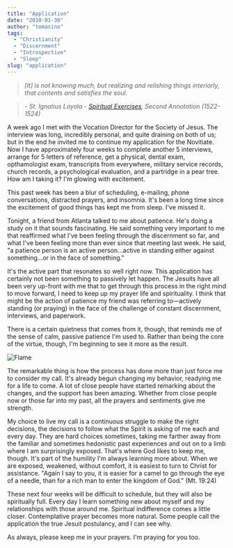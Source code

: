 ```yaml
---
title: "Application"
date: "2010-01-30"
author: "tomasino"
tags:
  - "Christianity"
  - "Discernment"
  - "Introspective"
  - "Sleep"
slug: "application"
---
```


> *[It] is not knowing much, but realizing and relishing things interiorly, that contents and satisfies the soul.*

> *- St. Ignatius Loyola - [Spiritual Exercises][], Second Annotation (1522-1524)*

A week ago I met with the Vocation Director for the Society of Jesus.
The interview was long, incredibly personal, and quite draining on both
of us; but in the end he invited me to continue my application for the
Novitiate. Now I have approximately four weeks to complete another 5
interviews, arrange for 5 letters of reference, get a physical, dental
exam, opthamologist exam, transcripts from everywhere, military service
records, church records, a psychological evaluation, and a partridge in
a pear tree. How am I taking it? I'm glowing with excitement.

This past week has been a blur of scheduling, e-mailing, phone
conversations, distracted prayers, and insomnia. It's been a long time
since the excitement of good things has kept me from sleep. I've missed
it.

Tonight, a friend from Atlanta talked to me about patience. He's doing a
study on it that sounds fascinating. He said something very important to
me that reaffirmed what I've been feeling through the discernment so
far, and what I've been feeling more than ever since that meeting last
week. He said, "a patience person is an active person...active in
standing either against something...or in the face of something."

It's the active part that resonates so well right now. This application
has certainly not been something to passively let happen. The Jesuits
have all been very up-front with me that to get through this process in
the right mind to move forward, I need to keep up my prayer life and
spirituality. I think that might be the action of patience my friend was
referring to—actively standing (or praying) in the face of the challenge
of constant discernment, interviews, and paperwork.

There is a certain quietness that comes from it, though, that reminds me
of the sense of calm, passive patience I'm used to. Rather than being
the core of the virtue, though, I'm beginning to see it more as the
result.

![Flame](//blog.tomasino.org/images/flame.jpg)

The remarkable thing is how the process has done more than just force me
to consider my call. It's already begun changing my behavior, readying
me for a life to come. A lot of close people have started remarking
about the changes, and the support has been amazing. Whether from close
people now or those far into my past, all the prayers and sentiments
give me strength.

My choice to live my call is a continuous struggle to make the right
decisions, the decisions to follow what the Spirit is asking of me each
and every day. They are hard choices sometimes, taking me farther away
from the familiar and sometimes hedonistic past experiences and out on
to a limb where I am surprisingly exposed. That's where God likes to
keep me, though. It's part of the humility I'm always learning more
about. When we are exposed, weakened, without comfort, it is easiest to
turn to Christ for assistance. "Again I say to you, it is easier for a
camel to go through the eye of a needle, than for a rich man to enter
the kingdom of God." (Mt. 19:24)

These next four weeks will be difficult to schedule, but they will also
be spiritually full. Every day I learn something new about myself and my
relationships with those around me. Spiritual indifference comes a
little closer. Contemplative prayer becomes more natural. Some people
call the application the true Jesuit postulancy, and I can see why.

As always, please keep me in your prayers. I'm praying for you too.

  [Spiritual Exercises]: //en.wikipedia.org/wiki/Spiritual_Exercises_of_Ignatius_of_Loyola
